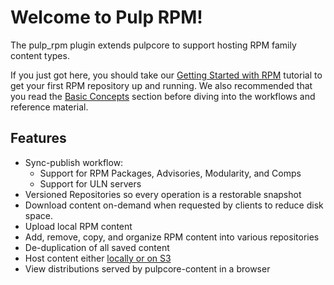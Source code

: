 # Welcome to Pulp RPM!

The pulp_rpm plugin extends pulpcore to support hosting RPM family content types.

If you just got here, you should take our [Getting Started with RPM](site:pulp_rpm/docs/user/tutorials/create_sync_publish/) tutorial to get your first RPM repository up and running.
We also recommended that you read the [Basic Concepts](site:pulp_rpm/docs/user/learn/concepts/) section before diving into the workflows and reference material.

## Features

- Sync-publish workflow:
    * Support for RPM Packages, Advisories, Modularity, and Comps
    * Support for ULN servers
- Versioned Repositories so every operation is a restorable snapshot
- Download content on-demand when requested by clients to reduce disk space.
- Upload local RPM content
- Add, remove, copy, and organize RPM content into various repositories
- De-duplication of all saved content
- Host content either [locally or on S3](https://github.com/pulp/pulp-oci-images/issues/649)
- View distributions served by pulpcore-content in a browser


